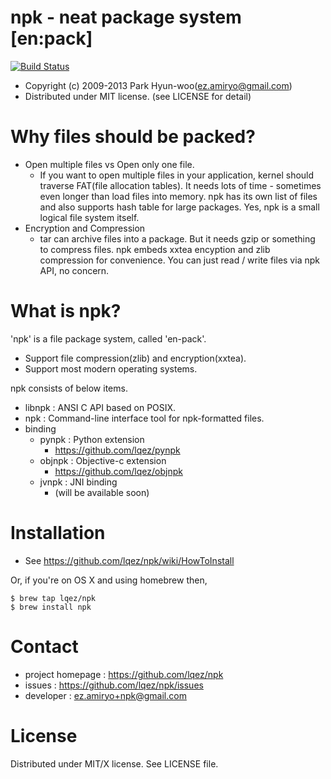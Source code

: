 npk - neat package system [en:pack]
===================================
[![Build Status](https://travis-ci.org/lqez/npk.png)](https://travis-ci.org/lqez/npk)

- Copyright (c) 2009-2013 Park Hyun-woo(ez.amiryo@gmail.com)
- Distributed under MIT license. (see LICENSE for detail)


# Why files should be packed?

- Open multiple files vs Open only one file.
    - If you want to open multiple files in your application, kernel should traverse FAT(file allocation tables).
      It needs lots of time - sometimes even longer than load files into memory.
      npk has its own list of files and also supports hash table for large packages.
      Yes, npk is a small logical file system itself.
- Encryption and Compression
    - tar can archive files into a package. But it needs gzip or something to compress files.
      npk embeds xxtea encyption and zlib compression for convenience. You can just read / write files via npk API, no concern.


# What is npk?

'npk' is a file package system, called 'en-pack'.

- Support file compression(zlib) and encryption(xxtea).
- Support most modern operating systems.

npk consists of below items.

- libnpk : ANSI C API based on POSIX.
- npk : Command-line interface tool for npk-formatted files.
- binding
    - pynpk : Python extension
        - https://github.com/lqez/pynpk
    - objnpk : Objective-c extension
        - https://github.com/lqez/objnpk
    - jvnpk : JNI binding
        - (will be available soon)


# Installation

- See https://github.com/lqez/npk/wiki/HowToInstall

Or, if you're on OS X and using homebrew then,

    $ brew tap lqez/npk
    $ brew install npk


# Contact

- project homepage : https://github.com/lqez/npk
- issues : https://github.com/lqez/npk/issues
- developer : ez.amiryo+npk@gmail.com


# License

Distributed under MIT/X license. See LICENSE file.
